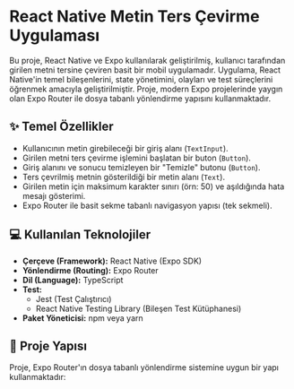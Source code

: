 # React Native Metin Ters Çevirme Uygulaması

Bu proje, React Native ve Expo kullanılarak geliştirilmiş, kullanıcı tarafından girilen metni tersine çeviren basit bir mobil uygulamadır. Uygulama, React Native'in temel bileşenlerini, state yönetimini, olayları ve test süreçlerini öğrenmek amacıyla geliştirilmiştir. Proje, modern Expo projelerinde yaygın olan Expo Router ile dosya tabanlı yönlendirme yapısını kullanmaktadır.

## ✨ Temel Özellikler

* Kullanıcının metin girebileceği bir giriş alanı (`TextInput`).
* Girilen metni ters çevirme işlemini başlatan bir buton (`Button`).
* Giriş alanını ve sonucu temizleyen bir "Temizle" butonu (`Button`).
* Ters çevrilmiş metnin gösterildiği bir metin alanı (`Text`).
* Girilen metin için maksimum karakter sınırı (örn: 50) ve aşıldığında hata mesajı gösterimi.
* Expo Router ile basit sekme tabanlı navigasyon yapısı (tek sekmeli).

## 💻 Kullanılan Teknolojiler

* **Çerçeve (Framework):** React Native (Expo SDK)
* **Yönlendirme (Routing):** Expo Router
* **Dil (Language):** TypeScript
* **Test:**
    * Jest (Test Çalıştırıcı)
    * React Native Testing Library (Bileşen Test Kütüphanesi)
* **Paket Yöneticisi:** npm veya yarn

## 📂 Proje Yapısı

Proje, Expo Router'ın dosya tabanlı yönlendirme sistemine uygun bir yapı kullanmaktadır:
